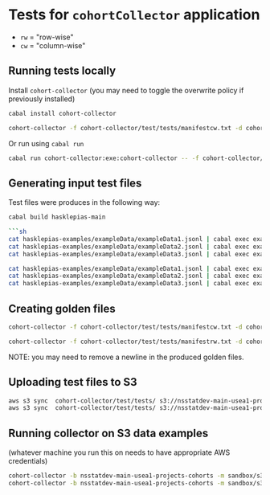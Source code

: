 # Tests for `cohortCollector` application

* `rw` = "row-wise"
* `cw` = "column-wise"

## Running tests locally

Install `cohort-collector`
(you may need to toggle the overwrite policy if previously installed)

```sh
cabal install cohort-collector 
```

```sh
cohort-collector -f cohort-collector/test/tests/manifestcw.txt -d cohort-collector
```

Or run using `cabal run`

```sh
cabal run cohort-collector:exe:cohort-collector -- -f cohort-collector/test/tests/manifestcw.txt -d cohort-collector
```

## Generating input test files

Test files were produces in the following way:

```sh
cabal build hasklepias-main

```sh
cat hasklepias-examples/exampleData/exampleData1.jsonl | cabal exec exampleCohortCwApp > cohort-collector/test/tests/testcw1.json
cat hasklepias-examples/exampleData/exampleData2.jsonl | cabal exec exampleCohortCwApp > cohort-collector/test/tests/testcw2.json
cat hasklepias-examples/exampleData/exampleData3.jsonl | cabal exec exampleCohortCwApp > cohort-collector/test/tests/testcw3.json
```

```sh
cat hasklepias-examples/exampleData/exampleData1.jsonl | cabal exec exampleCohortRwApp > cohort-collector/test/tests/testrw1.json
cat hasklepias-examples/exampleData/exampleData2.jsonl | cabal exec exampleCohortRwApp > cohort-collector/test/tests/testrw2.json
cat hasklepias-examples/exampleData/exampleData3.jsonl | cabal exec exampleCohortRwApp > cohort-collector/test/tests/testrw3.json
```

## Creating golden files

```sh
cohort-collector -f cohort-collector/test/tests/manifestcw.txt -d cohort-collector/test/tests/ > cohort-collector/test/tests/testcw.golden
```

```sh
cohort-collector -f cohort-collector/test/tests/manifestrw.txt -d cohort-collector/test/tests/ > cohort-collector/test/tests/testrw.golden
```

NOTE: you may need to remove a newline in the produced golden files.

## Uploading test files to S3

```sh
aws s3 sync  cohort-collector/test/tests/ s3://nsstatdev-main-usea1-projects-cohorts/sandbox/ --exclude "*" --include "*.json"
aws s3 sync  cohort-collector/test/tests/ s3://nsstatdev-main-usea1-projects-cohorts/sandbox/ --exclude "*" --include "s3manifest*"
```

## Running collector on S3 data examples

(whatever machine you run this on needs to have appropriate AWS credentials)

```sh
cohort-collector -b nsstatdev-main-usea1-projects-cohorts -m sandbox/s3manifestrw.txt
cohort-collector -b nsstatdev-main-usea1-projects-cohorts -m sandbox/s3manifestcw.txt
```
